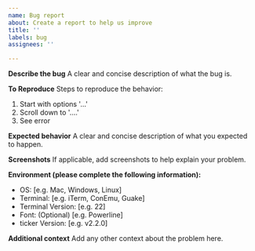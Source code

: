 ```yaml
---
name: Bug report
about: Create a report to help us improve
title: ''
labels: bug
assignees: ''

---
```


**Describe the bug**
A clear and concise description of what the bug is.

**To Reproduce**
Steps to reproduce the behavior:
1. Start with options '...'
3. Scroll down to '....'
4. See error

**Expected behavior**
A clear and concise description of what you expected to happen.

**Screenshots**
If applicable, add screenshots to help explain your problem.

**Environment (please complete the following information):**
 - OS: [e.g. Mac, Windows, Linux]
 - Terminal: [e.g. iTerm, ConEmu, Guake]
 - Terminal Version: [e.g. 22]
 - Font: (Optional) [e.g. Powerline]
 - ticker Version: [e.g. v2.2.0]

**Additional context**
Add any other context about the problem here.
